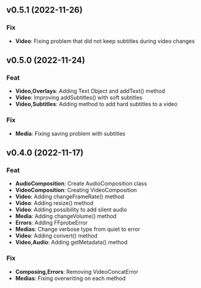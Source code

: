 ## v0.5.1 (2022-11-26)

### Fix

- **Video**: Fixing problem that did not keep subtitles during video changes

## v0.5.0 (2022-11-24)

### Feat

- **Video,Overlays**: Adding Text Object and addText() method
- **Video**: Improving addSubtitles() with soft subtitles
- **Video,Subtitles**: Adding method to add hard subtitles to a video

### Fix

- **Media**: Fixing saving problem with subtitles

## v0.4.0 (2022-11-17)

### Feat

- **AudioComposition**: Create AudioComposition class
- **VideoComposition**: Creating VideoComposition
- **Video**: Adding changeFrameRate() method
- **Video**: Adding resize() method
- **Video**: Adding possibility to add silent audio
- **Media**: Adding changeVolume() method
- **Errors**: Adding FFprobeError
- **Medias**: Change verbose type from quiet to error
- **Video**: Adding convert() method
- **Video,Audio**: Adding getMetadata() method

### Fix

- **Composing,Errors**: Removing VideoConcatError
- **Medias**: Fixing overwriting on each method
